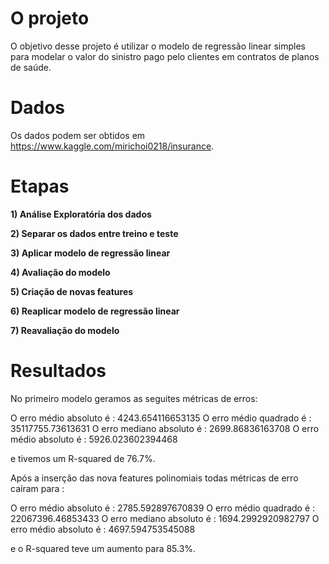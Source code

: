 # O projeto

O objetivo desse projeto é utilizar o modelo de regressão linear simples para modelar o valor do sinistro pago pelo clientes em contratos de planos de saúde.

# Dados

Os dados podem ser obtidos em https://www.kaggle.com/mirichoi0218/insurance.

# Etapas

**1) Análise Exploratória dos dados**

**2) Separar os dados entre treino e teste**

**3) Aplicar modelo de regressão linear**

**4) Avaliação do modelo**

**5) Criação de novas features**

**6) Reaplicar modelo de regressão linear**

**7) Reavaliação do modelo**


# Resultados

No primeiro modelo geramos as seguites métricas de erros:

O erro médio absoluto é : 4243.654116653135
O erro médio quadrado é : 35117755.73613631
O erro mediano absoluto é : 2699.86836163708
O erro médio absoluto é : 5926.023602394468

e tivemos um R-squared de 76.7%.


Após a inserção das nova features polinomiais todas métricas de erro caíram para :

O erro médio absoluto é : 2785.592897670839
O erro médio quadrado é : 22067396.46853433
O erro mediano absoluto é : 1694.2992920982797
O erro médio absoluto é : 4697.594753545088

e o R-squared teve um aumento para 85.3%.

